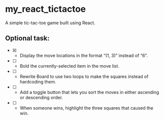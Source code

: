 # my_react_tictactoe
A simple tic-tac-toe game built using React.

## Optional task:
* [x] - Display the move locations in the format “(1, 3)” instead of “6”.
* [ ] - Bold the currently-selected item in the move list.
* [ ] - Rewrite Board to use two loops to make the squares instead of hardcoding them.
* [ ] - Add a toggle button that lets you sort the moves in either ascending or descending order.
* [ ] - When someone wins, highlight the three squares that caused the win.
